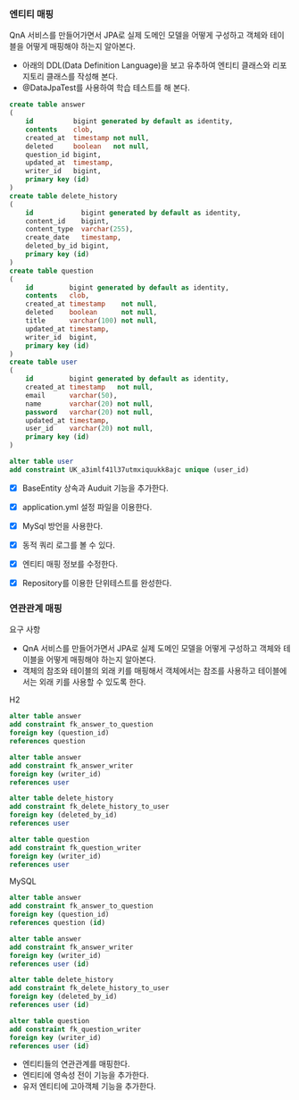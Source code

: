 ### 엔티티 매핑
QnA 서비스를 만들어가면서 JPA로 실제 도메인 모델을 어떻게 구성하고 객체와 테이블을 어떻게 매핑해야 하는지 알아본다.
- 아래의 DDL(Data Definition Language)을 보고 유추하여 엔티티 클래스와 리포지토리 클래스를 작성해 본다.
- @DataJpaTest를 사용하여 학습 테스트를 해 본다.

```sql
create table answer
(
    id          bigint generated by default as identity,
    contents    clob,
    created_at  timestamp not null,
    deleted     boolean   not null,
    question_id bigint,
    updated_at  timestamp,
    writer_id   bigint,
    primary key (id)
)
create table delete_history
(
    id            bigint generated by default as identity,
    content_id    bigint,
    content_type  varchar(255),
    create_date   timestamp,
    deleted_by_id bigint,
    primary key (id)
)
create table question
(
    id         bigint generated by default as identity,
    contents   clob,
    created_at timestamp    not null,
    deleted    boolean      not null,
    title      varchar(100) not null,
    updated_at timestamp,
    writer_id  bigint,
    primary key (id)
)
create table user
(
    id         bigint generated by default as identity,
    created_at timestamp   not null,
    email      varchar(50),
    name       varchar(20) not null,
    password   varchar(20) not null,
    updated_at timestamp,
    user_id    varchar(20) not null,
    primary key (id)
)

alter table user
add constraint UK_a3imlf41l37utmxiquukk8ajc unique (user_id)
```

- [x] BaseEntity 상속과 Auduit 기능을 추가한다.
- [x] application.yml 설정 파일을 이용한다.
- [x] MySql 방언을 사용한다.
- [x] 동적 쿼리 로그를 볼 수 있다.
- [x] 엔티티 매핑 정보를 수정한다.
- [x] Repository를 이용한 단위테스트를 완성한다.


### 연관관계 매핑
요구 사항
- QnA 서비스를 만들어가면서 JPA로 실제 도메인 모델을 어떻게 구성하고 객체와 테이블을 어떻게 매핑해야 하는지 알아본다.
- 객체의 참조와 테이블의 외래 키를 매핑해서 객체에서는 참조를 사용하고 테이블에서는 외래 키를 사용할 수 있도록 한다.

H2
```sql
alter table answer
add constraint fk_answer_to_question
foreign key (question_id)
references question

alter table answer
add constraint fk_answer_writer
foreign key (writer_id)
references user

alter table delete_history
add constraint fk_delete_history_to_user
foreign key (deleted_by_id)
references user

alter table question
add constraint fk_question_writer
foreign key (writer_id)
references user
```

MySQL
```sql
alter table answer
add constraint fk_answer_to_question
foreign key (question_id)
references question (id)

alter table answer
add constraint fk_answer_writer
foreign key (writer_id)
references user (id)

alter table delete_history
add constraint fk_delete_history_to_user
foreign key (deleted_by_id)
references user (id)

alter table question
add constraint fk_question_writer
foreign key (writer_id)
references user (id)
```
- 엔티티들의 연관관계를 매핑한다.
- 엔티티에 영속성 전이 기능을 추가한다.
- 유저 엔티티에 고아객체 기능을 추가한다. 